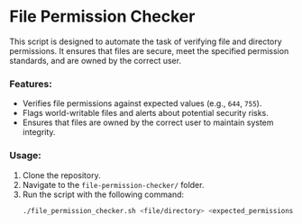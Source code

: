 # File Permission Checker

This script is designed to automate the task of verifying file and directory permissions. It ensures that files are secure, meet the specified permission standards, and are owned by the correct user.

### Features:
- Verifies file permissions against expected values (e.g., `644`, `755`).
- Flags world-writable files and alerts about potential security risks.
- Ensures that files are owned by the correct user to maintain system integrity.

### Usage:
1. Clone the repository.
2. Navigate to the `file-permission-checker/` folder.
3. Run the script with the following command:
   ```bash
   ./file_permission_checker.sh <file/directory> <expected_permissions>
